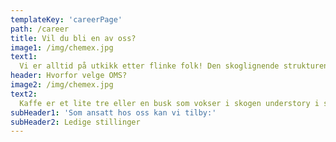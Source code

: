 ```yaml
---
templateKey: 'careerPage'
path: /career
title: Vil du bli en av oss?
image1: /img/chemex.jpg
text1: 
  Vi er alltid på utkikk etter flinke folk! Den skoglignende strukturen i skygge kaffebarer gir habitat for et stort antall trekkende og bosatt arter. Kaffe med en opprinnelse er kaffe som vokser innenfor en enkelt kjent geografisk opprinnelse. Noen ganger er dette en enkelt gård eller en bestemt samling av bønner fra et enkelt land.
header: Hvorfor velge OMS? 
image2: /img/chemex.jpg
text2:
  Kaffe er et lite tre eller en busk som vokser i skogen understory i sin ville form, og tradisjonelt ble dyrket kommersielt under andre trær som ga skygge. Den skoglignende strukturen i skygge kaffebarer gir habitat for et stort antall trekkende og bosatt arter. Kaffe med en opprinnelse er kaffe som vokser innenfor en enkelt kjent geografisk opprinnelse. Noen ganger er dette en enkelt gård eller en bestemt samling av bønner fra et enkelt land. Navnet på kaffen er da vanligvis stedet det ble dyrket til hvilken grad som er tilgjengelig.
subHeader1: 'Som ansatt hos oss kan vi tilby:'
subHeader2: Ledige stillinger
---
```


